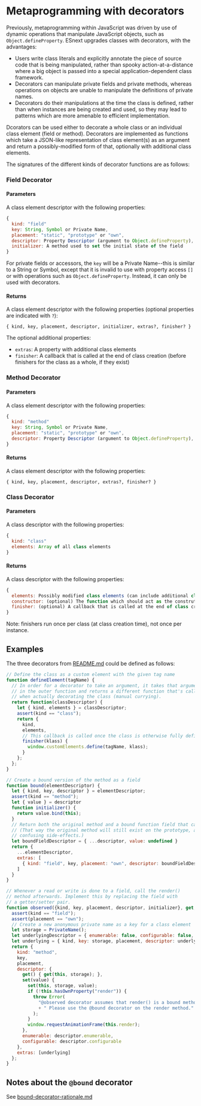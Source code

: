 # Metaprogramming with decorators

Previously, metaprogramming within JavaScript was driven by use of dynamic operations that manipulate JavaScript objects, such as `Object.defineProperty`. ESnext upgrades classes with decorators, with the advantages:

* Users write class literals and explicitly annotate the piece of source code that is being manipulated, rather than spooky action-at-a-distance where a big object is passed into a special application-dependent class framework.
* Decorators can manipulate private fields and private methods, whereas operations on objects are unable to manipulate the definitions of private names.
* Decorators do their manipulations at the time the class is defined, rather than when instances are being created and used, so they may lead to patterns which are more amenable to efficient implementation.

Dcorators can be used either to decorate a whole class or an individual class element (field or method). Decorators are implemented as functions which take a JSON-like representation of class element(s) as an argument and return a possibly-modified form of that, optionally with additional class elements.

The signatures of the different kinds of decorator functions are as follows:

### Field Decorator

#### Parameters

A class element descriptor with the following properties:

```js
{
  kind: "field"
  key: String, Symbol or Private Name,
  placement: "static", "prototype" or "own",
  descriptor: Property Descriptor (argument to Object.defineProperty),
  initializer: A method used to set the initial state of the field
}
```

For private fields or accessors, the `key` will be a Private Name--this is similar to a String or Symbol, except that it is invalid to use with property access `[]` or with operations such as `Object.defineProperty`. Instead, it can only be used with decorators.

#### Returns

A class element descriptor with the following properties (optional properties are indicated with `?`):

`{ kind, key, placement, descriptor, initializer, extras?, finisher? }`

The optional additional properties:

* `extras`: A property with additional class elements
* `finisher`: A callback that is called at the end of class creation (before finishers for the class as a whole, if they exist)

### Method Decorator

#### Parameters

A class element descriptor with the following properties:

```js
{
  kind: "method"
  key: String, Symbol or Private Name,
  placement: "static", "prototype" or "own",
  descriptor: Property Descriptor (argument to Object.defineProperty),
}
```

#### Returns

A class element descriptor with the following properties:

`{ kind, key, placement, descriptor, extras?, finisher? }`

### Class Decorator

#### Parameters

A class descriptor with the following properties:

```js
{
  kind: "class"
  elements: Array of all class elements
}
```

#### Returns

A class descriptor with the following properties:

```js
{
  elements: Possibly modified class elements (can include additional class elements)
  constructor: (optional) The function which should act as the construtor
  finisher: (optional) A callback that is called at the end of class creation
}
```

Note: finishers run once per class (at class creation time), not once per instance.

## Examples

The three decorators from [README.md](README.md) could be defined as follows:

```js
// Define the class as a custom element with the given tag name
function defineElement(tagName) {
  // In order for a decorator to take an argument, it takes that argument
  // in the outer function and returns a different function that's called
  // when actually decorating the class (manual currying).
  return function(classDescriptor) {
    let { kind, elements } = classDescriptor;
    assert(kind == "class");
    return {
      kind,
      elements,
      // This callback is called once the class is otherwise fully defined
      finisher(klass) {
        window.customElements.define(tagName, klass);
      }
    };
  };
}

// Create a bound version of the method as a field
function bound(elementDescriptor) {
  let { kind, key, descriptor } = elementDescriptor;
  assert(kind == "method");
  let { value } = descriptor
  function initializer() {
    return value.bind(this);
  }
  // Return both the original method and a bound function field that calls the method.
  // (That way the original method will still exist on the prototype, avoiding
  // confusing side-effects.)
  let boundFieldDescriptor = { ...descriptor, value: undefined }
  return {
    ...elementDescriptor,
    extras: [
      { kind: "field", key, placement: "own", descriptor: boundFieldDescriptor, initializer }
    ]
  }
}

// Whenever a read or write is done to a field, call the render()
// method afterwards. Implement this by replacing the field with
// a getter/setter pair.
function observed({kind, key, placement, descriptor, initializer}, get, set) {
  assert(kind == "field");
  assert(placement == "own");
  // Create a new anonymous private name as a key for a class element
  let storage = PrivateName();
  let underlyingDescriptor = { enumerable: false, configurable: false, writable: true };
  let underlying = { kind, key: storage, placement, descriptor: underlyingDescriptor, initializer };
  return {
    kind: "method",
    key,
    placement,
    descriptor: {
      get() { get(this, storage); },
      set(value) {
        set(this, storage, value);
        if (!this.hasOwnProperty("render")) {
          throw Error(
            "@observed decorator assumes that render() is a bound method."
            + " Please use the @bound decorator on the render method."
          );
        }
        window.requestAnimationFrame(this.render);
      },
      enumerable: descriptor.enumerable,
      configurable: descriptor.configurable
    },
    extras: [underlying]
  };
}
```

## Notes about the `@bound` decorator

See [bound-decorator-rationale.md](bound-decorator-rationale.md)
